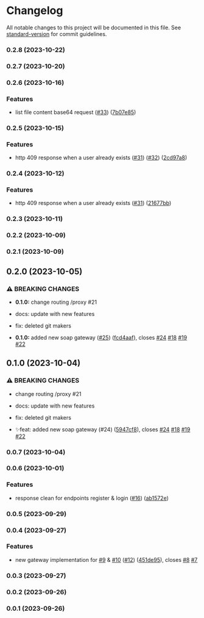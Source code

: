 # Changelog

All notable changes to this project will be documented in this file. See [standard-version](https://github.com/conventional-changelog/standard-version) for commit guidelines.

### 0.2.8 (2023-10-22)

### 0.2.7 (2023-10-20)

### 0.2.6 (2023-10-16)


### Features

* list file content base64 request ([#33](https://github.com/hawks-atlanta/proxy-net/issues/33)) ([7b07e85](https://github.com/hawks-atlanta/proxy-net/commit/7b07e85394a0ab2def2f10faebbce6ebc1a5a837))

### 0.2.5 (2023-10-15)


### Features

* http 409 response when a user already exists ([#31](https://github.com/hawks-atlanta/proxy-net/issues/31)) ([#32](https://github.com/hawks-atlanta/proxy-net/issues/32)) ([2cd97a8](https://github.com/hawks-atlanta/proxy-net/commit/2cd97a8f130b5cff155df52cf8ffdd56416a0d91))

### 0.2.4 (2023-10-12)


### Features

* http 409 response when a user already exists ([#31](https://github.com/hawks-atlanta/proxy-net/issues/31)) ([21677bb](https://github.com/hawks-atlanta/proxy-net/commit/21677bbc4b414b8d05e5c1d2b0356ca629b3d815))

### 0.2.3 (2023-10-11)

### 0.2.2 (2023-10-09)

### 0.2.1 (2023-10-09)

## 0.2.0 (2023-10-05)


### ⚠ BREAKING CHANGES

* **0.1.0:** change routing /proxy #21

* docs: update with new features

* fix: deleted git makers

* **0.1.0:** added new soap gateway ([#25](https://github.com/hawks-atlanta/proxy-net/issues/25)) ([fcd4aaf](https://github.com/hawks-atlanta/proxy-net/commit/fcd4aafe9148447575c54207f50e27c590cc87ac)), closes [#24](https://github.com/hawks-atlanta/proxy-net/issues/24) [#18](https://github.com/hawks-atlanta/proxy-net/issues/18) [#19](https://github.com/hawks-atlanta/proxy-net/issues/19) [#22](https://github.com/hawks-atlanta/proxy-net/issues/22)

## 0.1.0 (2023-10-04)


### ⚠ BREAKING CHANGES

* change routing /proxy #21

* docs: update with new features

* fix: deleted git makers

* ✨feat: added new soap gateway (#24) ([5947cf8](https://github.com/hawks-atlanta/proxy-net/commit/5947cf87dff20992aac7de0395d5090417f5563d)), closes [#24](https://github.com/hawks-atlanta/proxy-net/issues/24) [#18](https://github.com/hawks-atlanta/proxy-net/issues/18) [#19](https://github.com/hawks-atlanta/proxy-net/issues/19) [#22](https://github.com/hawks-atlanta/proxy-net/issues/22)

### 0.0.7 (2023-10-04)

### 0.0.6 (2023-10-01)

### Features

- response clean for endpoints register & login ([#16](https://github.com/hawks-atlanta/proxy-net/issues/16)) ([ab1572e](https://github.com/hawks-atlanta/proxy-net/commit/ab1572e58d4838445a953eb99d5637fa8675d38e))

### 0.0.5 (2023-09-29)

### 0.0.4 (2023-09-27)

### Features

- new gateway implementation for [#9](https://github.com/hawks-atlanta/proxy-net/issues/9) & [#10](https://github.com/hawks-atlanta/proxy-net/issues/10) ([#12](https://github.com/hawks-atlanta/proxy-net/issues/12)) ([451de95](https://github.com/hawks-atlanta/proxy-net/commit/451de950887b2ed2f27e5803600a2afa81433d3e)), closes [#8](https://github.com/hawks-atlanta/proxy-net/issues/8) [#7](https://github.com/hawks-atlanta/proxy-net/issues/7)

### 0.0.3 (2023-09-27)

### 0.0.2 (2023-09-26)

### 0.0.1 (2023-09-26)
